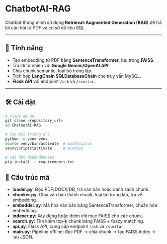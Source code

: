 # ChatbotAI-RAG

Chatbot thông minh sử dụng **Retrieval-Augmented Generation (RAG)** để trả lời câu hỏi từ PDF và cơ sở dữ liệu SQL.

---

## 🚀 Tính năng

- Tạo embedding từ PDF bằng **SentenceTransformer**, lưu trong **FAISS**.  
- Trả lời tự nhiên với **Google Gemini/OpenAI API**.  
- Chia chunk semantic, loại bỏ trùng lặp.  
- Tích hợp **LangChain SQLDatabaseChain** cho truy vấn MySQL.  
- **Flask API** với endpoint `/ask` và `/similar`.

---

## 🛠 Cài đặt

```bash
# Clone dự án
git clone <repository_url>
cd ChatbotAI-RAG

# Tạo môi trường ảo
python -m venv venv
source venv/bin/activate  # macOS/Linux
venv\Scripts\activate     # Windows

# Cài đặt dependencies
pip install -r requirements.txt
```
## 📂 Cấu trúc mã

- **loader.py**: Đọc PDF/DOCX/DB, trả văn bản hoặc danh sách chunk.  
- **chunker.py**: Chia văn bản thành chunk, loại bỏ trùng lặp, trả về embedding.  
- **embedder.py**: Mã hóa văn bản bằng SentenceTransformer, chuẩn hóa embedding.  
- **indexer.py**: Xây dựng hoặc thêm chỉ mục FAISS cho các chunk.  
- **search.py**: Tìm kiếm top-k chunk bằng FAISS + fuzzy matching.  
- **api.py**: Flask API, cung cấp endpoint `/ask` và `/similar`.  
- **main.py**: Pipeline offline: đọc PDF → chia chunk → tạo FAISS index → lưu JSON.  